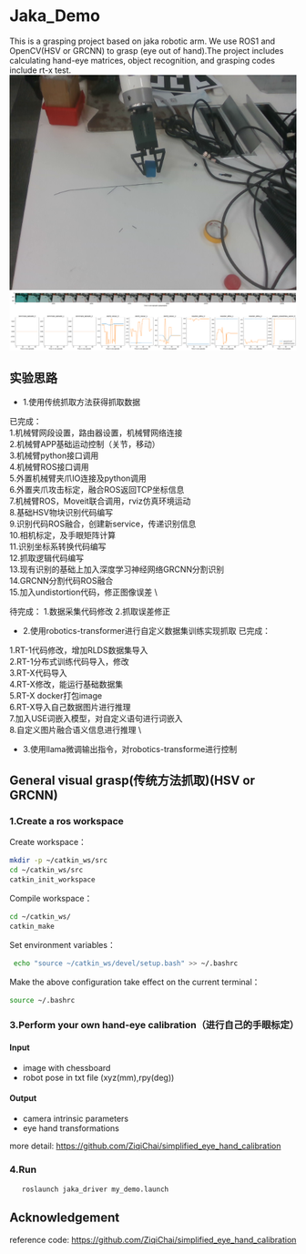 # Jaka_Demo
This is a grasping project based on jaka robotic arm. We use ROS1 and OpenCV(HSV or GRCNN) to grasp (eye out of hand).The project includes calculating hand-eye matrices, object recognition, and grasping codes include rt-x test.
<img src="grasp.png" alt="jaka">
<img src="rt-x.png" alt="rt-x">
## 实验思路
- 1.使用传统抓取方法获得抓取数据

已完成：\
1.机械臂网段设置，路由器设置，机械臂网络连接 \
2.机械臂APP基础运动控制（关节，移动）\
3.机械臂python接口调用 \
4.机械臂ROS接口调用 \
5.外置机械臂夹爪IO连接及python调用 \
6.外置夹爪攻击标定，融合ROS返回TCP坐标信息 \
7.机械臂ROS，Moveit联合调用，rviz仿真环境运动 \
8.基础HSV物块识别代码编写 \
9.识别代码ROS融合，创建新service，传递识别信息 \
10.相机标定，及手眼矩阵计算 \
11.识别坐标系转换代码编写 \
12.抓取逻辑代码编写 \
13.现有识别的基础上加入深度学习神经网络GRCNN分割识别 \
14.GRCNN分割代码ROS融合 \
15.加入undistortion代码，修正图像误差 \

待完成：
1.数据采集代码修改
2.抓取误差修正

- 2.使用robotics-transformer进行自定义数据集训练实现抓取
已完成：

1.RT-1代码修改，增加RLDS数据集导入 \
2.RT-1分布式训练代码导入，修改 \
3.RT-X代码导入 \
4.RT-X修改，能运行基础数据集 \
5.RT-X docker打包image \
6.RT-X导入自己数据图片进行推理 \
7.加入USE词嵌入模型，对自定义语句进行词嵌入 \
8.自定义图片融合语义信息进行推理 \

- 3.使用llama微调输出指令，对robotics-transforme进行控制

## General visual grasp(传统方法抓取)(HSV or GRCNN)
### 1.Create a ros workspace
Create workspace：
```bash
mkdir -p ~/catkin_ws/src
cd ~/catkin_ws/src
catkin_init_workspace
```
Compile workspace：
```bash
cd ~/catkin_ws/
catkin_make
```
Set environment variables：
```bash
 echo "source ~/catkin_ws/devel/setup.bash" >> ~/.bashrc
```
Make the above configuration take effect on the current terminal：
```bash
source ~/.bashrc
```
### 3.Perform your own hand-eye calibration（进行自己的手眼标定）
#### Input
- image with chessboard
- robot pose in txt file (xyz(mm),rpy(deg))

#### Output
- camera intrinsic parameters
- eye hand transformations
  
more detail: https://github.com/ZiqiChai/simplified_eye_hand_calibration

### 4.Run
```bash
   roslaunch jaka_driver my_demo.launch
```

## Acknowledgement
reference code: https://github.com/ZiqiChai/simplified_eye_hand_calibration
